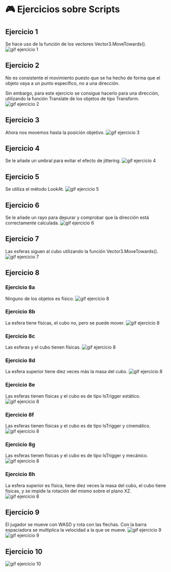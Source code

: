 # 🎮 Ejercicios sobre Scripts
## Ejercicio 1
Se hace uso de la función de los vectores Vector3.MoveTowards(). 
![gif ejercicio 1](/Gifs/Ejercicio1.gif)

## Ejercicio 2
No es consistente el movimiento puesto que se ha hecho de forma que el objeto vaya a un punto específico, no a una dirección.

Sin embargo, para este ejercicio se consigue hacerlo para una dirección, utilizando la función Translate de los objetos de tipo Transform. 
![gif ejercicio 2](/Gifs/Ejercicio2.gif)

## Ejercicio 3
Ahora nos movemos hasta la posición objetivo. 
![gif ejercicio 3](/Gifs/Ejercicio3.gif)

## Ejercicio 4
Se le añade un umbral para evitar el efecto de jittering. 
![gif ejercicio 4](/Gifs/Ejercicio4.gif)

## Ejercicio 5
Se utiliza el método LookAt.
![gif ejercicio 5](/Gifs/Ejercicio5.gif)

## Ejercicio 6
Se le añade un rayo para depurar y comprobar que la dirección está correctamente calculada.
![gif ejercicio 6](/Gifs/Ejercicio6.gif)

## Ejercicio 7
Las esferas siguen al cubo utilizando la función Vector3.MoveTowards().
![gif ejercicio 7](/Gifs/Ejercicio7.gif)

## Ejercicio 8
### Ejercicio 8a
Ninguno de los objetos es físico.
![gif ejercicio 8](/Gifs/Ejercicio8a.png)

### Ejercicio 8b
La esfera tiene físicas, el cubo no, pero se puede mover.
![gif ejercicio 8](/Gifs/Ejercicio8b.gif)

### Ejercicio 8c
Las esferas y el cubo tienen físicas.
![gif ejercicio 8](/Gifs/Ejercicio8c.gif)

### Ejercicio 8d
La esfera superior tiene diez veces más la masa del cubo.
![gif ejercicio 8](/Gifs/Ejercicio8d.gif)

### Ejercicio 8e
Las esferas tienen físicas y el cubo es de tipo IsTrigger estático.
![gif ejercicio 8](/Gifs/Ejercicio8e.gif)

### Ejercicio 8f
Las esferas tienen físicas y el cubo es de tipo IsTrigger y cinemático.
![gif ejercicio 8](/Gifs/Ejercicio8f.gif)

### Ejercicio 8g
Las esferas tienen físicas y el cubo es de tipo IsTrigger y mecánico.
![gif ejercicio 8](/Gifs/Ejercicio8g.gif)

### Ejercicio 8h
La esfera superior es física, tiene diez veces la masa del cubo, el cubo tiene físicas, y se impide la rotación del mismo sobre el plano XZ.
![gif ejercicio 8](/Gifs/Ejercicio8h.gif)

## Ejercicio 9
El jugador se mueve con WASD y rota con las flechas. Con la barra espaciadora se multiplica la velocidad a la que se mueve.
![gif ejercicio 9](/Gifs/Ejercicio9.gif)
![gif ejercicio 9](/Gifs/Ejercicio9b_Speed.gif)

## Ejercicio 10
![gif ejercicio 10](/Gifs/Ejercicio10.gif)
